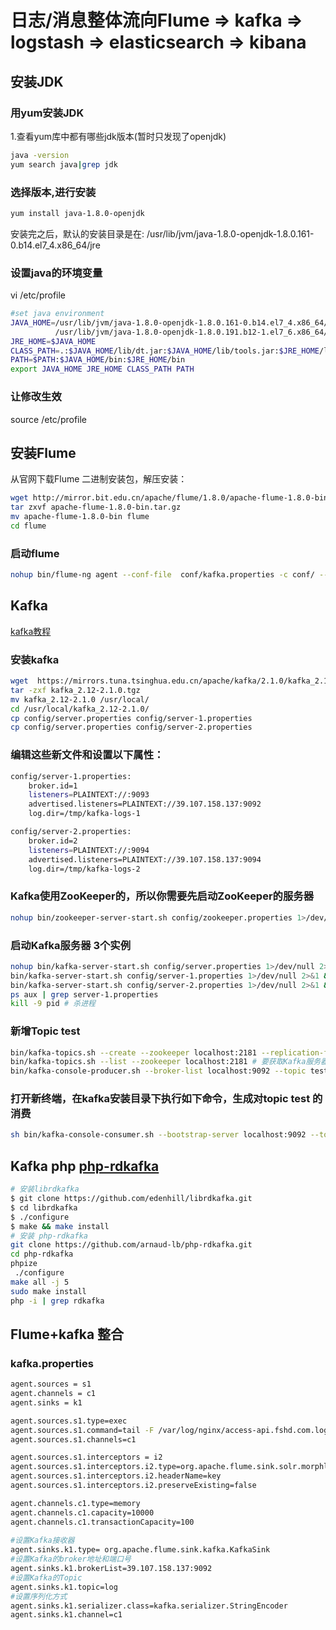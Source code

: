 # 日志/消息整体流向Flume => kafka => logstash => elasticsearch => kibana

## 安装JDK 
### 用yum安装JDK
1.查看yum库中都有哪些jdk版本(暂时只发现了openjdk)
```sh
java -version
yum search java|grep jdk
```
### 选择版本,进行安装
```sh
yum install java-1.8.0-openjdk
```
安装完之后，默认的安装目录是在: /usr/lib/jvm/java-1.8.0-openjdk-1.8.0.161-0.b14.el7_4.x86_64/jre

### 设置java的环境变量
vi /etc/profile
```sh
#set java environment
JAVA_HOME=/usr/lib/jvm/java-1.8.0-openjdk-1.8.0.161-0.b14.el7_4.x86_64/jre
          /usr/lib/jvm/java-1.8.0-openjdk-1.8.0.191.b12-1.el7_6.x86_64/jre
JRE_HOME=$JAVA_HOME
CLASS_PATH=.:$JAVA_HOME/lib/dt.jar:$JAVA_HOME/lib/tools.jar:$JRE_HOME/lib
PATH=$PATH:$JAVA_HOME/bin:$JRE_HOME/bin
export JAVA_HOME JRE_HOME CLASS_PATH PATH
```
### 让修改生效
source /etc/profile

## 安装Flume

从官网下载Flume 二进制安装包，解压安装：
```sh
wget http://mirror.bit.edu.cn/apache/flume/1.8.0/apache-flume-1.8.0-bin.tar.gz
tar zxvf apache-flume-1.8.0-bin.tar.gz
mv apache-flume-1.8.0-bin flume
cd flume
```

### 启动flume
```sh
nohup bin/flume-ng agent --conf-file  conf/kafka.properties -c conf/ --name agent -Dflume.root.logger=DEBUG,console 1>/dev/null 2>&1 &
```

## Kafka

[kafka教程](https://www.w3cschool.cn/apache_kafka/apache_kafka_introduction.html)

### 安装kafka
```sh
wget  https://mirrors.tuna.tsinghua.edu.cn/apache/kafka/2.1.0/kafka_2.12-2.1.0.tgz
tar -zxf kafka_2.12-2.1.0.tgz
mv kafka_2.12-2.1.0 /usr/local/
cd /usr/local/kafka_2.12-2.1.0/
cp config/server.properties config/server-1.properties
cp config/server.properties config/server-2.properties
```

### 编辑这些新文件和设置以下属性：
```sh
config/server-1.properties:
    broker.id=1
    listeners=PLAINTEXT://:9093
    advertised.listeners=PLAINTEXT://39.107.158.137:9092
    log.dir=/tmp/kafka-logs-1

config/server-2.properties:
    broker.id=2
    listeners=PLAINTEXT://:9094
    advertised.listeners=PLAINTEXT://39.107.158.137:9094
    log.dir=/tmp/kafka-logs-2
```
### Kafka使用ZooKeeper的，所以你需要先启动ZooKeeper的服务器
```sh
nohup bin/zookeeper-server-start.sh config/zookeeper.properties 1>/dev/null 2>&1 &
```
### 启动Kafka服务器 3个实例
```sh
nohup bin/kafka-server-start.sh config/server.properties 1>/dev/null 2>&1 &
bin/kafka-server-start.sh config/server-1.properties 1>/dev/null 2>&1 &
bin/kafka-server-start.sh config/server-2.properties 1>/dev/null 2>&1 &
ps aux | grep server-1.properties
kill -9 pid # 杀进程
```

### 新增Topic test
```sh
bin/kafka-topics.sh --create --zookeeper localhost:2181 --replication-factor 1 --partitions 3 --topic log
bin/kafka-topics.sh --list --zookeeper localhost:2181 # 要获取Kafka服务器中的主题列表
bin/kafka-console-producer.sh --broker-list localhost:9092 --topic test # 发送消息
```

### 打开新终端，在kafka安装目录下执行如下命令，生成对topic test 的消费
```sh
sh bin/kafka-console-consumer.sh --bootstrap-server localhost:9092 --topic log --from-beginning 
```

## Kafka php [php-rdkafka](https://github.com/arnaud-lb/php-rdkafka)


```sh
# 安装librdkafka 
$ git clone https://github.com/edenhill/librdkafka.git
$ cd librdkafka
$ ./configure
$ make && make install
# 安装 php-rdkafka
git clone https://github.com/arnaud-lb/php-rdkafka.git
cd php-rdkafka
phpize
 ./configure
make all -j 5
sudo make install
php -i | grep rdkafka
```

## Flume+kafka 整合

### kafka.properties
```sh
agent.sources = s1
agent.channels = c1                                                                                    
agent.sinks = k1

agent.sources.s1.type=exec                                                    
agent.sources.s1.command=tail -F /var/log/nginx/access-api.fshd.com.log                    
agent.sources.s1.channels=c1   

agent.sources.s1.interceptors = i2
agent.sources.s1.interceptors.i2.type=org.apache.flume.sink.solr.morphline.UUIDInterceptor$Builder
agent.sources.s1.interceptors.i2.headerName=key
agent.sources.s1.interceptors.i2.preserveExisting=false

agent.channels.c1.type=memory
agent.channels.c1.capacity=10000                                                 
agent.channels.c1.transactionCapacity=100
                                                                                                                                      
#设置Kafka接收器
agent.sinks.k1.type= org.apache.flume.sink.kafka.KafkaSink                                                      
#设置Kafka的broker地址和端口号
agent.sinks.k1.brokerList=39.107.158.137:9092
#设置Kafka的Topic
agent.sinks.k1.topic=log
#设置序列化方式
agent.sinks.k1.serializer.class=kafka.serializer.StringEncoder                                                                                                                                  
agent.sinks.k1.channel=c1
```



